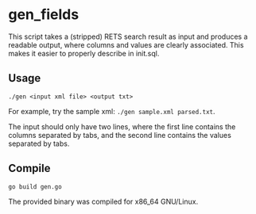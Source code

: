 # gen_fields
This script takes a (stripped) RETS search result as input and produces a
readable output, where columns and values are clearly associated. This makes it
easier to properly describe in init.sql.

## Usage
``./gen <input xml file> <output txt>``

For example, try the sample xml: ``./gen sample.xml parsed.txt``.

The input should only have two lines, where the first line contains the columns
separated by tabs, and the second line contains the values separated by tabs.

## Compile
``go build gen.go``

The provided binary was compiled for x86_64 GNU/Linux.
